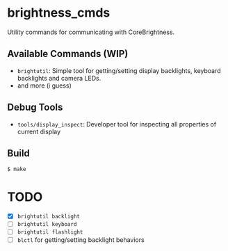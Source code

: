 # brightness_cmds
Utility commands for communicating with CoreBrightness.

## Available Commands (WIP)
- `brightutil`: Simple tool for getting/setting display backlights, keyboard backlights and camera LEDs.
- and more (i guess)

## Debug Tools
- `tools/display_inspect`: Developer tool for inspecting all properties of current display

## Build

```
$ make
```

# TODO
- [x] `brightutil backlight`
- [ ] `brightutil keyboard`
- [ ] `brightutil flashlight`
- [ ] `blctl` for getting/setting backlight behaviors
